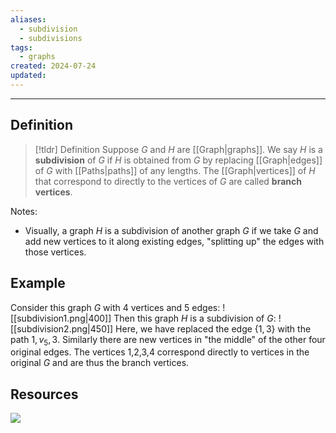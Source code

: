 ```yaml
---
aliases:
  - subdivision
  - subdivisions
tags:
  - graphs
created: 2024-07-24
updated:
---
```

---
## Definition 

> [!tldr] Definition
> Suppose $G$ and $H$ are [[Graph|graphs]]. We say $H$ is a **subdivision** of $G$ if $H$ is obtained from $G$ by replacing [[Graph|edges]] of $G$ with [[Paths|paths]] of any lengths. The [[Graph|vertices]] of $H$ that correspond to directly to the vertices of $G$ are called **branch vertices**. 

Notes: 
- Visually, a graph $H$ is a subdivision of another graph $G$ if we take $G$ and add new vertices to it along existing edges, "splitting up" the edges with those vertices. 

## Example

Consider this graph $G$ with 4 vertices and 5 edges: 
![[subdivision1.png|400]]
Then this graph $H$ is a subdivision of $G$:
![[subdivision2.png|450]]
Here, we have replaced the edge $\{1,3\}$ with the path $1, v_5, 3$. Similarly there are new vertices in "the middle" of the other four original edges. The vertices 1,2,3,4 correspond directly to vertices in the original $G$ and are thus the branch vertices. 

## Resources 

![](https://www.youtube.com/watch?v=ciqdbjB_syM)

